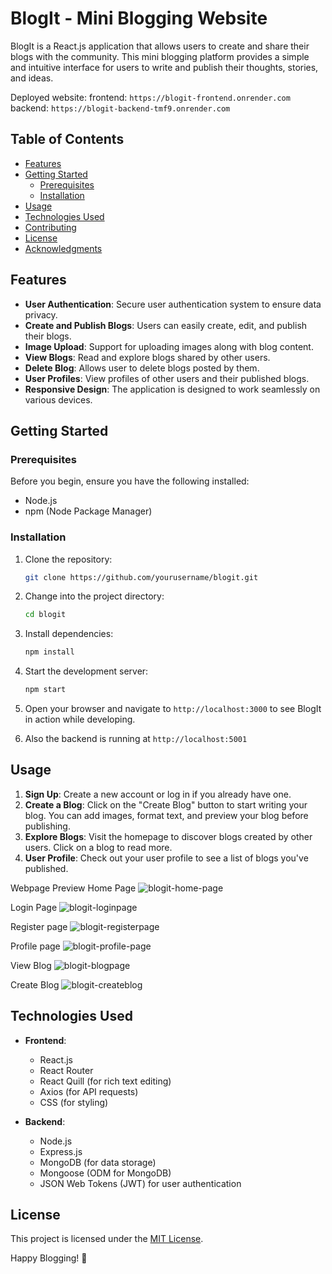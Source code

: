 # BlogIt - Mini Blogging Website

BlogIt is a React.js application that allows users to create and share their blogs with the community. This mini blogging platform provides a simple and intuitive interface for users to write and publish their thoughts, stories, and ideas.

Deployed website:
frontend: `https://blogit-frontend.onrender.com`
backend: `https://blogit-backend-tmf9.onrender.com`

## Table of Contents

- [Features](#features)
- [Getting Started](#getting-started)
  - [Prerequisites](#prerequisites)
  - [Installation](#installation)
- [Usage](#usage)
- [Technologies Used](#technologies-used)
- [Contributing](#contributing)
- [License](#license)
- [Acknowledgments](#acknowledgments)

## Features

- **User Authentication**: Secure user authentication system to ensure data privacy.
- **Create and Publish Blogs**: Users can easily create, edit, and publish their blogs.
- **Image Upload**: Support for uploading images along with blog content.
- **View Blogs**: Read and explore blogs shared by other users.
- **Delete Blog**: Allows user to delete blogs posted by them.
- **User Profiles**: View profiles of other users and their published blogs.
- **Responsive Design**: The application is designed to work seamlessly on various devices.

## Getting Started

### Prerequisites

Before you begin, ensure you have the following installed:

- Node.js
- npm (Node Package Manager)

### Installation

1. Clone the repository:

   ```bash
   git clone https://github.com/yourusername/blogit.git
   ```

2. Change into the project directory:

   ```bash
   cd blogit
   ```

3. Install dependencies:

   ```bash
   npm install
   ```

4. Start the development server:

   ```bash
   npm start
   ```

5. Open your browser and navigate to `http://localhost:3000` to see BlogIt in action while developing.
6. Also the backend is running at `http://localhost:5001`

## Usage

1. **Sign Up**: Create a new account or log in if you already have one.
2. **Create a Blog**: Click on the "Create Blog" button to start writing your blog. You can add images, format text, and preview your blog before publishing.
3. **Explore Blogs**: Visit the homepage to discover blogs created by other users. Click on a blog to read more.
4. **User Profile**: Check out your user profile to see a list of blogs you've published.

Webpage Preview
Home Page
![blogit-home-page](https://github.com/kamalsai1/blogit/assets/98586894/285768e0-796a-4bfa-93c7-861b5503b1c2)

Login Page
![blogit-loginpage](https://github.com/kamalsai1/blogit/assets/98586894/eaace2cd-a9a9-4074-8d29-c034bf2714ec)

Register page
![blogit-registerpage](https://github.com/kamalsai1/blogit/assets/98586894/58a05e82-2583-47db-937c-16b3c4738007)

Profile page
![blogit-profile-page](https://github.com/kamalsai1/blogit/assets/98586894/50b37c9d-b18b-4a24-8fa7-8c934046e8ec)

View Blog
![blogit-blogpage](https://github.com/kamalsai1/blogit/assets/98586894/da915075-bbea-4da0-91f4-7f68435d2563)

Create Blog
![blogit-createblog](https://github.com/kamalsai1/blogit/assets/98586894/d86195e2-3b59-4868-a33d-805985b597be)





## Technologies Used

- **Frontend**:
  - React.js
  - React Router
  - React Quill (for rich text editing)
  - Axios (for API requests)
  - CSS (for styling)

- **Backend**:
  - Node.js
  - Express.js
  - MongoDB (for data storage)
  - Mongoose (ODM for MongoDB)
  - JSON Web Tokens (JWT) for user authentication

## License

This project is licensed under the [MIT License](LICENSE).

  
Happy Blogging! 🚀
